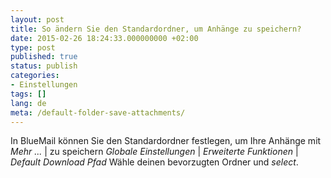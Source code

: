 ```yaml
---
layout: post
title: So ändern Sie den Standardordner, um Anhänge zu speichern?
date: 2015-02-26 18:24:33.000000000 +02:00
type: post
published: true
status: publish
categories:
- Einstellungen
tags: []
lang: de
meta: /default-folder-save-attachments/
---
```


In BlueMail können Sie den Standardordner festlegen, um Ihre Anhänge mit *Mehr ...* \| zu speichern *Globale Einstellungen* \| *Erweiterte Funktionen* \| *Default Download Pfad* Wähle deinen bevorzugten Ordner und *select*.
